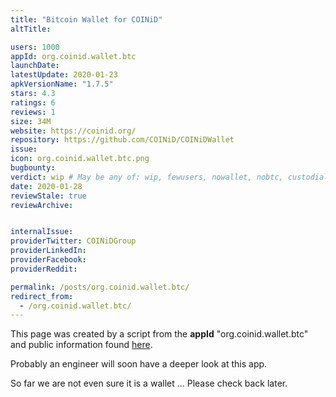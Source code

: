 ```yaml
---
title: "Bitcoin Wallet for COINiD"
altTitle: 

users: 1000
appId: org.coinid.wallet.btc
launchDate: 
latestUpdate: 2020-01-23
apkVersionName: "1.7.5"
stars: 4.3
ratings: 6
reviews: 1
size: 34M
website: https://coinid.org/
repository: https://github.com/COINiD/COINiDWallet
issue: 
icon: org.coinid.wallet.btc.png
bugbounty: 
verdict: wip # May be any of: wip, fewusers, nowallet, nobtc, custodial, nosource, nonverifiable, verifiable, bounty
date: 2020-01-28
reviewStale: true
reviewArchive:


internalIssue: 
providerTwitter: COINiDGroup
providerLinkedIn: 
providerFacebook: 
providerReddit: 

permalink: /posts/org.coinid.wallet.btc/
redirect_from:
  - /org.coinid.wallet.btc/
---
```



This page was created by a script from the **appId** "org.coinid.wallet.btc" and public
information found
[here](https://play.google.com/store/apps/details?id=org.coinid.wallet.btc).

Probably an engineer will soon have a deeper look at this app.

So far we are not even sure it is a wallet ... Please check back later.